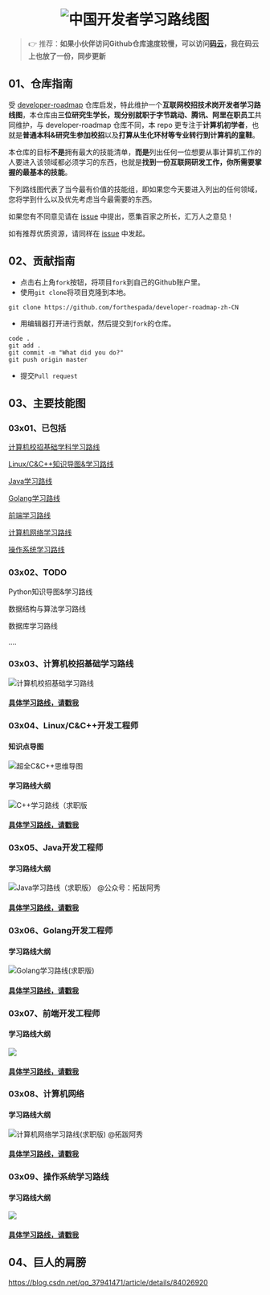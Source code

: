<h1 align="center"><img src="http://oss.interviewguide.cn/img/202208280058926.png" alt="中国开发者学习路线图" target="https://github.com/forthespada/developer-roadmap-zh-CN"></h1>

> 👉 推荐：**如果小伙伴访问Github仓库速度较慢，可以访问[码云](https://gitee.com/ForthEspada/developer-roadmap-zh-CN)，我在码云上也放了一份，同步更新**

## **01、仓库指南**

受 [developer-roadmap](https://github.com/kamranahmedse/developer-roadmap) 仓库启发，特此维护一个**互联网校招技术岗开发者学习路线图**，本仓库由**三位研究生学长，现分别就职于字节跳动、腾讯、阿里在职员工**共同维护，与 developer-roadmap 仓库不同，本 repo 更专注于**计算机初学者**，也就是**普通本科&研究生参加校招**以及**打算从生化环材等专业转行到计算机的童鞋**。

本仓库的目标**不是**拥有最大的技能清单，**而是**列出任何一位想要从事计算机工作的人要进入该领域都必须学习的东西，也就是**找到一份互联网研发工作，你所需要掌握的最基本的技能**。

下列路线图代表了当今最有价值的技能组，即如果您今天要进入列出的任何领域，您将学到什么以及优先考虑当今最需要的东西。

如果您有不同意见请在 [issue](https://github.com/awesome-cs-community/developer-roadmap-zh-CN/issues) 中提出，愿集百家之所长，汇万人之意见！

如有推荐优质资源，请同样在 [issue](https://github.com/awesome-cs-community/developer-roadmap-zh-CN/issues) 中发起。

<!--

仓库主要维护者：[阿秀](https://mp.weixin.qq.com/s/gRw25aRFBVB0lUhBAJqV5g)，字节跳动抖音全栈开发工程师，主后端，偏前端

-->

## 02、贡献指南

- 点击右上角`fork`按钮，将项目`fork`到自己的Github账户里。
- 使用`git clone`将项目克隆到本地。

```
git clone https://github.com/forthespada/developer-roadmap-zh-CN
```

- 用编辑器打开进行贡献，然后提交到`fork`的仓库。

```
code .
git add .
git commit -m "What did you do?"
git push origin master
```

- 提交`Pull request`



## 03、主要技能图

### 03x01、已包括

[计算机校招基础学科学习路线](#计算机校招基础学习路线)

[Linux/C&C++知识导图&学习路线](#cpp开发工程师)

[Java学习路线](#Java学习路线)

[Golang学习路线](#Golang开发工程师)

[前端学习路线](#前端开发工程师)

[计算机网络学习路线](#计算机网络求职版)

[操作系统学习路线](#操作系统学习路线)



### 03x02、TODO

Python知识导图&学习路线

数据结构与算法学习路线

数据库学习路线

....





<p id="计算机校招基础学习路线"></p>

### 03x03、计算机校招基础学习路线

![计算机校招基础学习路线](http://oss.interviewguide.cn/img/202210022359462.png)

#### [具体学习路线，请戳我](https://interviewguide.cn/notes/02-learning_route/01-basic-project/quick.html)

<p id="cpp开发工程师"></p>

### 03x04、Linux/C&C++开发工程师

#### 知识点导图



![超全C&C++思维导图](./docs/image/超全CPP思维导图.png)

#### 学习路线大纲

![C++学习路线（求职版](http://oss.interviewguide.cn/img/202203261423316.png)



#### [**具体学习路线，请戳我**](https://interviewguide.cn/notes/02-learning_route/02-language/01-C++.html)



<p id="Java开发工程师"></p>

### 03x05、Java开发工程师

#### 学习路线大纲

![Java学习路线（求职版） @公众号：拓跋阿秀](http://oss.interviewguide.cn/img/202210030007188.png)

#### [具体学习路线，请戳我](https://interviewguide.cn/notes/02-learning_route/02-language/04-Java.html)



<p id="Golang开发工程师"></p>

### 03x06、Golang开发工程师

#### 学习路线大纲

![Golang学习路线(求职版)](http://oss.interviewguide.cn/img/202203261423317.png)

#### [**具体学习路线，请戳我**](https://interviewguide.cn/notes/02-learning_route/02-language/02-golang.html)





<p id="前端开发工程师"></p>

### 03x07、前端开发工程师

#### 学习路线大纲

![](http://oss.interviewguide.cn/img/202210022015199.png)



#### [具体学习路线，请戳我](https://interviewguide.cn/notes/02-learning_route/02-language/05-front.html)

<p id="计算机网络求职版"></p>

### 03x08、计算机网络

#### 学习路线大纲

![计算机网络学习路线(求职版) @拓跋阿秀](http://oss.interviewguide.cn/img/202203261506718.png)

#### [**具体学习路线，请戳我**](https://interviewguide.cn/notes/02-learning_route/01-basic-project/03-net.html)





<p id="操作系统xue'xi'lu"></p>

### 03x09、操作系统学习路线

#### 学习路线大纲

![](http://oss.interviewguide.cn/img/202210030005850.png)

#### [具体学习路线，请戳我](https://interviewguide.cn/notes/02-learning_route/01-basic-project/02-os.html)

## 04、巨人的肩膀

https://blog.csdn.net/qq_37941471/article/details/84026920




